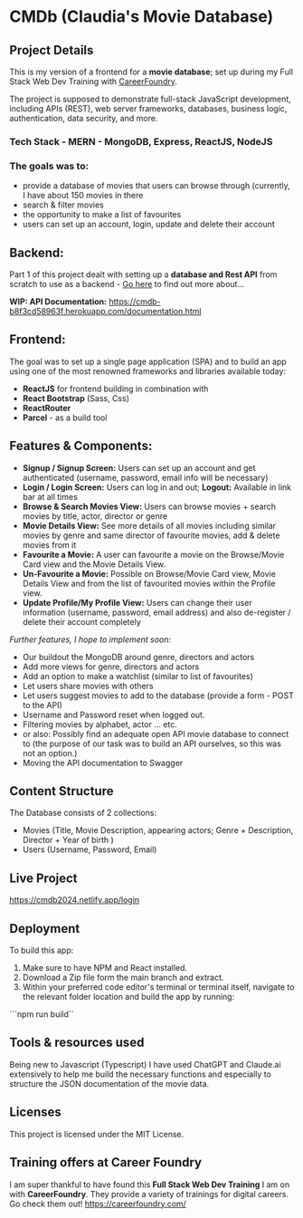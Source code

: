 # CMDb (Claudia's Movie Database)


## Project Details

This is my version of a frontend for a **movie database**; set up during my Full Stack Web Dev Training with [CareerFoundry](https://careerfoundry.com/en/courses/become-a-web-developer/). 

The project is supposed to demonstrate full-stack JavaScript development, including APIs (REST), web server
frameworks, databases, business logic, authentication, data security, and more.

### Tech Stack - MERN - MongoDB, Express, ReactJS, NodeJS

### The goals was to:

- provide a database of movies that users can browse through (currently, I have about 150 movies in there
- search & filter movies
- the opportunity to make a list of favourites
- users can set up an account, login, update and delete their account

## Backend:

Part 1 of this project dealt with setting up a **database and Rest API** from scratch to use as a backend - [Go here](https://github.com/koernerclaudia/CMDB) to find out more about...

**WIP: API Documentation:** https://cmdb-b8f3cd58963f.herokuapp.com/documentation.html

## Frontend:

The goal was to set up a single page application (SPA) and to build an app using one of the most renowned frameworks and libraries available today:
- **ReactJS** for frontend building in combination with 
- **React Bootstrap** (Sass, Css)
- **ReactRouter**
- **Parcel** - as a build tool

## Features & Components:
- **Signup / Signup Screen:** Users can set up an account and get authenticated (username, password, email info will be necessary)
- **Login / Login Screen:** Users can log in and out; **Logout:** Available in link bar at all times
- **Browse & Search Movies View:** Users can browse movies + search movies by title, actor, director or genre
- **Movie Details View:** See more details of all movies including similar movies by genre and same director of favourite movies, add & delete movies from it
- **Favourite a Movie:** A user can favourite a movie on the Browse/Movie Card view and the Movie Details View.
- **Un-Favourite a Movie:** Possible on Browse/Movie Card view, Movie Details View and from the list of favourited movies within the Profile view.
- **Update Profile/My Profile View:** Users can change their user information (username, password, email address) and also de-register / delete their account completely

*Further features, I hope to implement soon:*
- Our buildout the MongoDB around genre, directors and actors
- Add more views for genre, directors and actors
- Add an option to make a watchlist (similar to list of favourites)
- Let users share movies with others
- Let users suggest movies to add to the database (provide a form - POST to the API)
- Username and Password reset when logged out.
- Filtering movies by alphabet, actor ... etc.
- or also: Possibly find an adequate open API movie database to connect to (the purpose of our task was to build an API ourselves, so this was not an option.)
- Moving the API documentation to Swagger

## Content Structure

The Database consists of 2 collections:
- Movies (Title, Movie Description, appearing actors; Genre + Description, Director + Year of birth )
- Users (Username, Password, Email)

## Live Project

https://cmdb2024.netlify.app/login

## Deployment

To build this app:

1) Make sure to have NPM and React installed.
1) Download a Zip file form the main branch and extract.
2) Within your preferred code editor's terminal or terminal itself, navigate to the relevant folder location and build the app by running:

```npm run build``

## Tools & resources used

Being new to Javascript (Typescript) I have used ChatGPT and Claude.ai extensively to help me build the necessary functions and especially to structure the JSON documentation of the movie data. 

## Licenses

This project is licensed under the MIT License.

## Training offers at Career Foundry

I am super thankful to have found this **Full Stack Web Dev Training** I am on with **CareerFoundry**. They provide a variety of trainings for digital careers. Go check them out!
https://careerfoundry.com/

